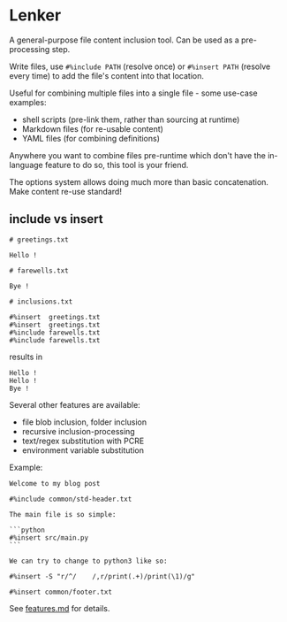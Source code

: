 # Lenker

A general-purpose file content inclusion tool. Can be used as a pre-processing step.

Write files, use `#%include PATH` (resolve once) or `#%insert PATH` (resolve every time) to add the file's content into that location.

Useful for combining multiple files into a single file - some use-case examples:

* shell scripts (pre-link them, rather than sourcing at runtime)
* Markdown files (for re-usable content)
* YAML files (for combining definitions)

Anywhere you want to combine files pre-runtime which don't have the in-language feature to do so, this tool is your friend.

The options system allows doing much more than basic concatenation. Make content re-use standard!


## include vs insert

```
# greetings.txt

Hello !
```

```
# farewells.txt

Bye !
```

```
# inclusions.txt

#%insert  greetings.txt
#%insert  greetings.txt
#%include farewells.txt
#%include farewells.txt
```

results in

```
Hello !
Hello !
Bye !
```

Several other features are available:

* file blob inclusion, folder inclusion
* recursive inclusion-processing
* text/regex substitution with PCRE
* environment variable substitution

Example:


    Welcome to my blog post

    #%include common/std-header.txt

    The main file is so simple:

    ```python
    #%insert src/main.py
    ```

    We can try to change to python3 like so:

    #%insert -S "r/^/    /,r/print(.+)/print(\1)/g"

    #%insert common/footer.txt


See [features.md](./features.md) for details.

